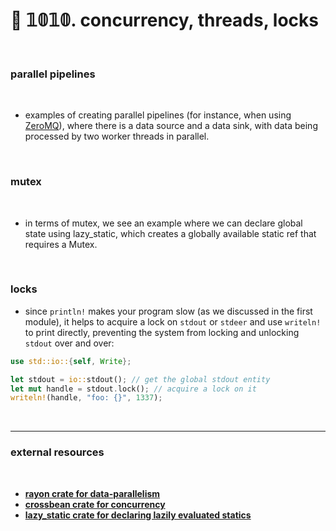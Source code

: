 # 🦀 𝟙𝟘𝟙𝟘. concurrency, threads, locks


<br>

### parallel pipelines

<br>

* examples of creating parallel pipelines (for instance, when using [ZeroMQ](https://zguide.zeromq.org/#Divide-and-Conquer)), where there is a data source and a data sink, with data being processed by two worker threads in parallel.

<br>

### mutex

<br>

* in terms of mutex, we see an example where we can declare global state using lazy_static, which creates a globally available static ref that requires a Mutex.

<br>

### locks

* since `println!` makes your program slow (as we discussed in the first module), it helps to acquire a lock on `stdout` or `stdeer` and use `writeln!` to print directly, preventing the system from locking and unlocking `stdout` over and over:

```rust
use std::io::{self, Write};

let stdout = io::stdout(); // get the global stdout entity
let mut handle = stdout.lock(); // acquire a lock on it
writeln!(handle, "foo: {}", 1337); 
```

<br>

---

### external resources

<br>

* **[rayon crate for data-parallelism](https://docs.rs/rayon/latest/rayon/)**
* **[crossbean crate for concurrency](https://docs.rs/crossbeam/latest/crossbeam/)**
* **[lazy_static crate for declaring lazily evaluated statics](https://docs.rs/lazy_static/latest/lazy_static/)**
